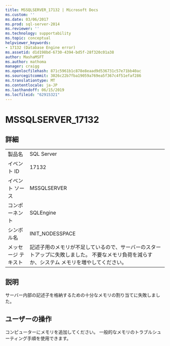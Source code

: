 ```yaml
---
title: MSSQLSERVER_17132 | Microsoft Docs
ms.custom: ''
ms.date: 03/06/2017
ms.prod: sql-server-2014
ms.reviewer: ''
ms.technology: supportability
ms.topic: conceptual
helpviewer_keywords:
- 17132 (Database Engine error)
ms.assetid: d1d198bd-6730-4394-bd5f-28f320c01a38
author: MashaMSFT
ms.author: mathoma
manager: craigg
ms.openlocfilehash: 871c5961b1c878e8eaad9d536731c57e71bb40ac
ms.sourcegitcommit: 3026c22b7fba19059a769ea5f367c4f51efaf286
ms.translationtype: MT
ms.contentlocale: ja-JP
ms.lasthandoff: 06/15/2019
ms.locfileid: "62915321"
---
```

# <a name="mssqlserver17132"></a>MSSQLSERVER_17132
    
## <a name="details"></a>詳細  
  
|||  
|-|-|  
|製品名|SQL Server|  
|イベント ID|17132|  
|イベント ソース|MSSQLSERVER|  
|コンポーネント|SQLEngine|  
|シンボル名|INIT_NODESSPACE|  
|メッセージ テキスト|記述子用のメモリが不足しているので、サーバーのスタートアップに失敗しました。 不要なメモリ負荷を減らすか、システム メモリを増やしてください。|  
  
## <a name="explanation"></a>説明  
 サーバー内部の記述子を格納するための十分なメモリの割り当てに失敗しました。  
  
## <a name="user-action"></a>ユーザーの操作  
 コンピューターにメモリを追加してください。 一般的なメモリのトラブルシューティング手順を使用できます。  
  
  
